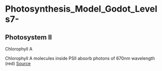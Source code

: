 # Photosynthesis_Model_Godot_Levels7-

## Photosystem II

Chlorophyll A

Chlorophyll A molecules inside PSII absorb photons of 670nm wavelength (red) [Source](chlorophyll_A.md#section-1)

         
